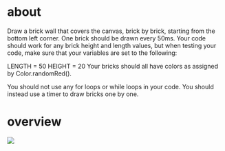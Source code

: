 # about
Draw a brick wall that covers the canvas, brick by brick, starting from the bottom left corner. One brick should be drawn every 50ms. Your code should work for any brick height and length values, but when testing your code, make sure that your variables are set to the following:

LENGTH = 50
HEIGHT = 20
Your bricks should all have colors as assigned by Color.randomRed().

You should not use any for loops or while loops in your code. You should instead use a timer to draw bricks one by one.

# overview
<img src="https://media.giphy.com/media/v1.Y2lkPTc5MGI3NjExYzUzNmM0YWRiMjM4OWRmMmE3ZDM2OTYyMjVjMmRlMjk5NTE4YWRmMyZjdD1n/fGXIqG0OFZ8VdG4sRt/giphy.gif" />